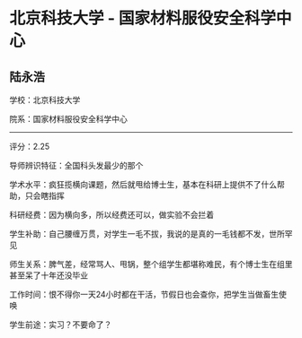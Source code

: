 # 北京科技大学 - 国家材料服役安全科学中心

## 陆永浩

学校：北京科技大学

院系：国家材料服役安全科学中心

* * *

评分：2.25

导师辨识特征：全国科头发最少的那个

学术水平：疯狂揽横向课题，然后就甩给博士生，基本在科研上提供不了什么帮助，只会瞎指挥

科研经费：因为横向多，所以经费还可以，做实验不会拦着

学生补助：自己腰缠万贯，对学生一毛不拔，我说的是真的一毛钱都不发，世所罕见

师生关系：脾气差，经常骂人、甩锅，整个组学生都堪称难民，有个博士生在组里甚至呆了十年还没毕业

工作时间：恨不得你一天24小时都在干活，节假日也会查你，把学生当做畜生使唤

学生前途：实习？不要命了？